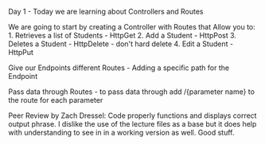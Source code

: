 Day 1 - Today we are learning about Controllers and Routes

We are going to start by creating a Controller with Routes that Allow you to:
    1. Retrieves a list of Students - HttpGet
    2. Add a Student - HttpPost
    3. Deletes a Student - HttpDelete - don't hard delete
    4. Edit a Student - HttpPut

Give our Endpoints different Routes - Adding a specific path for the Endpoint

Pass data through Routes - to pass data through add /{parameter name} to the route for each parameter

Peer Review by Zach Dressel: Code properly functions and displays correct output phrase. I dislike the use of the lecture files as a base but it does help with understanding to see in in a working version as well. Good stuff.
